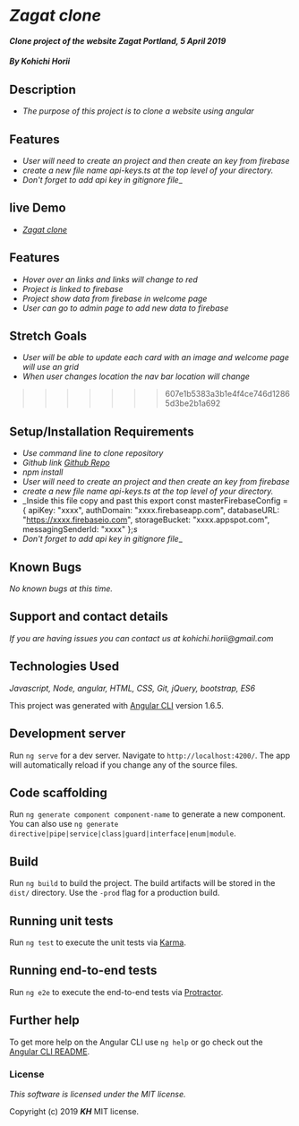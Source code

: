 # _Zagat clone_

#### _Clone project of the website Zagat Portland, 5 April 2019_

#### _By Kohichi Horii_

## Description

* _The purpose of this project is to clone a website using angular_


## Features
* _User will need to create an project and then create an key from firebase_
* _create a new file name api-keys.ts at the top level of your directory._
* _Don't forget to add api key in gitignore file__

## live Demo
* _[Zagat clone](https://zagat-store.firebaseapp.com)_

## Features
* _Hover over an links and links will change to red_
* _Project is linked to firebase_
* _Project show data from firebase in welcome page_
* _User can go to admin page to add new data to firebase_

## Stretch Goals
* _User will be able to update each card with an image and welcome page will use an grid_
* _When user changes location the nav bar location will change_
>>>>>>> 607e1b5383a3b1e4f4ce746d12865d3be2b1a692

## Setup/Installation Requirements

* _Use command line to clone repository_
* _Github link [Github Repo](https://github.com/ko1h/angular-clone.git)_
* _npm install_
* _User will need to create an project and then create an key from firebase_
* _create a new file name api-keys.ts at the top level of your directory._
* _Inside this file copy and past this export const masterFirebaseConfig = { apiKey: "xxxx", authDomain: "xxxx.firebaseapp.com", databaseURL: "https://xxxx.firebaseio.com", storageBucket: "xxxx.appspot.com", messagingSenderId: "xxxx" };_s_
* _Don't forget to add api key in gitignore file__

## Known Bugs

_No known bugs at this time._

## Support and contact details

_If you are having issues you can contact us at kohichi.horii@gmail.com_

## Technologies Used

_Javascript, Node, angular, HTML, CSS, Git, jQuery, bootstrap, ES6_

This project was generated with [Angular CLI](https://github.com/angular/angular-cli) version 1.6.5.

## Development server

Run `ng serve` for a dev server. Navigate to `http://localhost:4200/`. The app will automatically reload if you change any of the source files.

## Code scaffolding

Run `ng generate component component-name` to generate a new component. You can also use `ng generate directive|pipe|service|class|guard|interface|enum|module`.

## Build

Run `ng build` to build the project. The build artifacts will be stored in the `dist/` directory. Use the `-prod` flag for a production build.

## Running unit tests

Run `ng test` to execute the unit tests via [Karma](https://karma-runner.github.io).

## Running end-to-end tests

Run `ng e2e` to execute the end-to-end tests via [Protractor](http://www.protractortest.org/).

## Further help

To get more help on the Angular CLI use `ng help` or go check out the [Angular CLI README](https://github.com/angular/angular-cli/blob/master/README.md).



### License

*This software is licensed under the MIT license.*

Copyright (c) 2019 **_KH_** MIT license.
